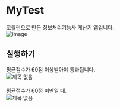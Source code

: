 # MyTest
코틀린으로 만든 정보처리기능사 계산기 앱입니다.<br>
![image](https://user-images.githubusercontent.com/88234731/196206091-c7691982-7519-43e5-ad51-323b93e01007.png)

## 실행하기
평균점수가 60점 이상받아야 통과됩니다.<br>
![제목 없음](https://user-images.githubusercontent.com/88234731/196424580-5d06bd82-a1e1-4593-8f79-85cc9f8c8f0d.png)<br><br>
평균점수가 60점 미만일 때.<br>
![제목 없음](https://user-images.githubusercontent.com/88234731/196425275-386fb7f2-ec2a-4335-a6d1-6a323d1343d7.png)<br><br>

